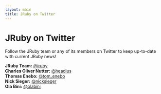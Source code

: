 ```yaml
---
layout: main
title: JRuby on Twitter
---
```

# JRuby on Twitter
  
Follow the JRuby team or any of its members on Twitter to keep up-to-date with current JRuby news!

**JRuby Team:** <a href="http://twitter.com/jruby">@jruby</a><br/>
**Charles Oliver Nutter:** <a href="http://twitter.com/headius">@headius</a><br/>
**Thomas Enebo:** <a href="http://twitter.com/tom_enebo">@tom_enebo</a><br/>
**Nick Sieger:** <a href="http://twitter.com/nicksieger">@nicksieger</a><br/>
**Ola Bini:** <a href="http://twitter.com/olabini">@olabini</a><br/>
